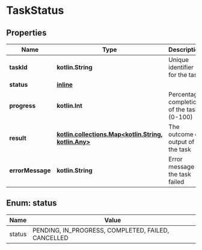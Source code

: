 
# TaskStatus

## Properties
Name | Type | Description | Notes
------------ | ------------- | ------------- | -------------
**taskId** | **kotlin.String** | Unique identifier for the task | 
**status** | [**inline**](#Status) |  | 
**progress** | **kotlin.Int** | Percentage completion of the task (0-100) |  [optional]
**result** | [**kotlin.collections.Map&lt;kotlin.String, kotlin.Any&gt;**](kotlin.Any.md) | The outcome or output of the task |  [optional]
**errorMessage** | **kotlin.String** | Error message if the task failed |  [optional]


<a id="Status"></a>
## Enum: status
Name | Value
---- | -----
status | PENDING, IN_PROGRESS, COMPLETED, FAILED, CANCELLED



